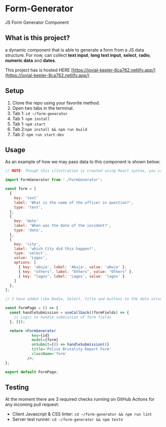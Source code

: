 # Form-Generator
JS Form Generator Component 

## What is this project?
a dynamic component that is able to generate a form from a JS data structure. For now, can collect **text input**, **long text input**, **select**, **radio**, **numeric data** and **dates**.

This project has is hosted HERE [https://jovial-kepler-8ca762.netlify.app/](https://jovial-kepler-8ca762.netlify.app/)

## Setup
1. Clone the repo using your favorite method.
2. Open two tabs in the terminal.
3. Tab 1: `cd ~/form-generator`
4. Tab 1: `npm install`
5. Tab 1: `npm start`
6. Tab 2:`npm install && npm run build`
7. Tab 2: `npm run start-dev`

## Usage
As an example of how we may pass data to this component is shown below:
```jsx
// NOTE: Though this illustration is created using React syntax, you can structure data base on preference

import FormGenerator from './FormGenerator';

const form = [
  {
    key: 'text'
    label: 'What is the name of the officer in question?',
    type: 'text',
  },
  {
    key: 'date'
    label: 'When was the date of the incident?',
    type: 'date',
  },
  {
    key: 'city',
    label: 'which City did this happen?',
    type: 'select',
    value: 'Lagos',
    options: [
      { key: 'abuja', label: 'Abuja', value: 'abuja' },
      { key: "others", label: "Others", value: "Others" },
      { key: "lagos", label: 'Lagos', value: 'lagos' }
    ]
  },
];

// I have added like Radio, Select, title and buttons to the data structure. You may choose how this bit fit into the datastructure

const FormPage = () => {
  const handleSubmission = useCallback((formFields) => {
    // Logic to handle submission of form fields
  }, []);

  return <FormGenerator 
            key={id}
            model={form}
            onSubmit={() => handleSubmission()}
            title='Police Brutality Report Form'
            className='form'
          />;
};

export default FormPage;
```
## Testing
At the moment there are 3 required checks running on GitHub Actions for any incoming pull request:
- Client Javascript & CSS linter: `cd ~/form-generator && npm run lint`
- Server test runner: `cd ~/form-generator && npm test`v
